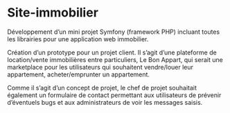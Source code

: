 # Site-immobilier

Développement d’un mini projet Symfony (framework PHP) incluant toutes les librairies pour une application web immobilier.

Création d’un prototype pour un projet client. Il s’agit d’une plateforme de location/vente immobilières entre particuliers, Le Bon Appart, qui serait une marketplace pour les utilisateurs qui souhaitent vendre/louer leur appartement, acheter/emprunter un appartement.

Comme il s’agit d’un concept de projet, le chef de projet souhaitait également un formulaire de contact permettant aux utilisateurs de prévenir d’éventuels bugs et aux administrateurs de voir les messages saisis.
